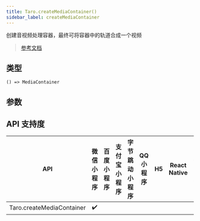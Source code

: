 ```yaml
---
title: Taro.createMediaContainer()
sidebar_label: createMediaContainer
---
```


创建音视频处理容器，最终可将容器中的轨道合成一个视频

> [参考文档](https://developers.weixin.qq.com/miniprogram/dev/api/media/video-processing/wx.createMediaContainer.html)

## 类型

```tsx
() => MediaContainer
```

## 参数

## API 支持度

| API | 微信小程序 | 百度小程序 | 支付宝小程序 | 字节跳动小程序 | QQ 小程序 | H5 | React Native | 快应用 |
| :---: | :---: | :---: | :---: | :---: | :---: | :---: | :---: | :---: |
| Taro.createMediaContainer | ✔️ |  |  |  |  |  |  |  |
